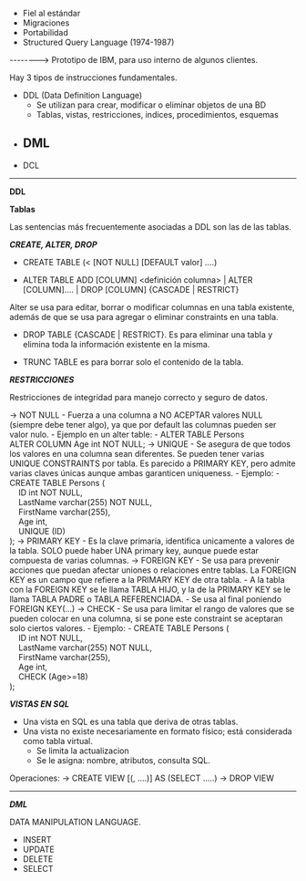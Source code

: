 - Fiel al estándar
- Migraciones 
- Portabilidad
- Structured Query Language (1974-1987)

--------> Prototipo de IBM, para uso interno de algunos clientes.

Hay 3 tipos de instrucciones fundamentales.

- DDL (Data Definition Language)
	- Se utilizan para crear, modificar o eliminar objetos de una BD
	- Tablas, vistas, restricciones, indices, procedimientos, esquemas
- DML
	- 
- DCL

__________________________________
**DDL**

**Tablas**

Las sentencias más frecuentemente asociadas a DDL son las de las tablas.

***CREATE, ALTER, DROP***

- CREATE TABLE <nombre tabla>
					(<<nombre campo> <tipo de datos> [NOT NULL] [DEFAULT valor] ….)

- ALTER TABLE <nombre tabla>
   ADD [COLUMN] <definición columna>
   | ALTER [COLUMN]<nombre columna>….
   | DROP [COLUMN] <nombre columna> {CASCADE | RESTRICT}

Alter se usa para editar, borrar o modificar columnas en una tabla existente, además de que se usa para agregar o eliminar constraints en una tabla.

- DROP TABLE <nombre tabla> {CASCADE | RESTRICT}.
Es para eliminar una tabla y elimina toda la información existente en la misma.

- TRUNC TABLE es para borrar solo el contenido de la tabla.

***RESTRICCIONES***

Restricciones de integridad para manejo correcto y seguro de datos.

-> NOT NULL
	- Fuerza a una columna a NO ACEPTAR valores NULL (siempre debe tener algo), ya que por default las columnas pueden ser valor nulo.
	- Ejemplo en un alter table:
												- ALTER TABLE Persons  
												  ALTER COLUMN Age int NOT NULL;
-> UNIQUE
	- Se asegura de que todos los valores en una columna sean diferentes. Se pueden tener varias UNIQUE CONSTRAINTS por tabla. Es parecido a PRIMARY KEY, pero admite varias claves únicas aunque ambas garanticen uniqueness.
	- Ejemplo:
						- CREATE TABLE Persons (  
																    ID int NOT NULL,  
																    LastName varchar(255) NOT NULL,  
																    FirstName varchar(255),  
																    Age int,  
																    UNIQUE (ID)  
																);
-> PRIMARY KEY
	- Es la clave primaria, identifica unicamente a valores de la tabla. SOLO puede haber UNA primary key, aunque puede estar compuesta de varias columnas.
-> FOREIGN KEY
	- Se usa para prevenir acciones que puedan afectar uniones o relaciones entre tablas. La FOREIGN KEY es un campo que refiere a la PRIMARY KEY de otra tabla.
	- A la tabla con la FOREIGN KEY se le llama TABLA HIJO, y la de la PRIMARY KEY se le llama TABLA PADRE o TABLA REFERENCIADA.
	- Se usa al final poniendo FOREIGN KEY(...)
-> CHECK
	- Se usa para limitar el rango de valores que se pueden colocar en una columna, si se pone este constraint se aceptaran solo ciertos valores.
	- Ejemplo: 
					- CREATE TABLE Persons (  
															    ID int NOT NULL,  
															    LastName varchar(255) NOT NULL,  
															    FirstName varchar(255),  
															    Age int,  
															    CHECK (Age>=18)  
															);
																
***VISTAS EN SQL***

- Una vista en SQL es una tabla que deriva de otras tablas. 
- Una vista no existe necesariamente en formato físico; está considerada como tabla virtual.
	- Se limita la actualizacion
	- Se le asigna: nombre, atributos, consulta SQL.

Operaciones: 
-> CREATE VIEW <nombre vista> [(<nombre campo>, <nombre campo> ….)] AS (SELECT …..)
-> DROP VIEW <nombre vista>

________________________________________________________________________________________________________

***DML***

DATA MANIPULATION LANGUAGE.

- INSERT
- UPDATE
- DELETE
- SELECT

